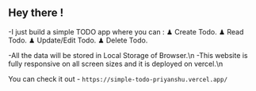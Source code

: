 ## Hey there !

-I just build a simple TODO app where you can :
♟ Create Todo.
♟ Read Todo.
♟ Update/Edit Todo.
♟ Delete Todo.

-All the data will be stored in Local Storage of Browser.\n
-This website is fully responsive on all screen sizes and it is deployed on vercel.\n

You can check it out - `https://simple-todo-priyanshu.vercel.app/`
